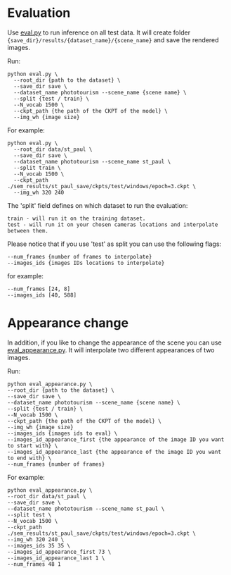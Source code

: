 # Evaluation

Use [eval.py](eval.py) to run inference on all test data. It will create folder `{save_dir}/results/{dataset_name}/{scene_name}` and save the rendered
images.

Run:
```
python eval.py \
  --root_dir {path to the dataset} \
  --save_dir save \
  --dataset_name phototourism --scene_name {scene name} \
  --split {test / train} \
  --N_vocab 1500 \
  --ckpt_path {the path of the CKPT of the model} \
  --img_wh {image size}
```

For example:
```
python eval.py \
  --root_dir data/st_paul \
  --save_dir save \
  --dataset_name phototourism --scene_name st_paul \
  --split train \
  --N_vocab 1500 \
  --ckpt_path  ./sem_results/st_paul_save/ckpts/test/windows/epoch=3.ckpt \
  --img_wh 320 240
```

The 'split' field defines on which dataset to run the evaluation:

    train - will run it on the training dataset.
    test - will run it on your chosen cameras locations and interpolate between them.

Please notice that if you use 'test' as split you can use the following flags:
```
--num_frames {number of frames to interpolate}
--images_ids {images IDs locations to interpolate}
```
for example:
```
--num_frames [24, 8]
--images_ids [40, 588]
```



# Appearance change
In addition, if you like to change the appearance of the scene you can use [eval_appearance.py](eval_appearance.py).
It will interpolate two different appearances of two images.

Run:
```
python eval_appearance.py \
--root_dir {path to the dataset} \
--save_dir save \
--dataset_name phototourism --scene_name {scene name} \
--split {test / train} \
--N_vocab 1500 \
--ckpt_path {the path of the CKPT of the model} \
--img_wh {image size}
--images_ids {images ids to eval} \ 
--images_id_appearance_first {the appearance of the image ID you want to start with} \
--images_id_appearance_last {the appearance of the image ID you want to end with} \
--num_frames {number of frames}
```

For example:
```
python eval_appearance.py \
--root_dir data/st_paul \
--save_dir save \
--dataset_name phototourism --scene_name st_paul \
--split test \
--N_vocab 1500 \
--ckpt_path  ./sem_results/st_paul_save/ckpts/test/windows/epoch=3.ckpt \
--img_wh 320 240 \
--images_ids 35 35 \ 
--images_id_appearance_first 73 \
--images_id_appearance_last 1 \
--num_frames 48 1
```
